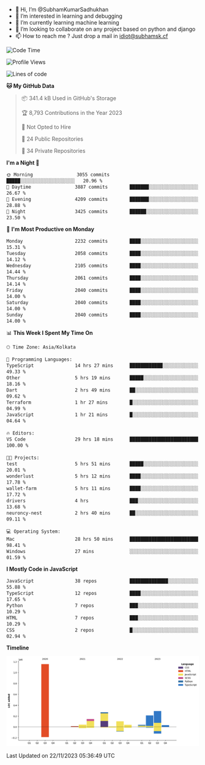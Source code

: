 - 👋 Hi, I’m @SubhamKumarSadhukhan
- 👀 I’m interested in learning and debugging
- 🌱 I’m currently learning machine learning
- 💞️ I’m looking to collaborate on any project based on python and django
- 📫 How to reach me ?
      Just drop a mail in idiot@subhamsk.cf

<!---
SubhamKumarSadhukhan/SubhamKumarSadhukhan is a ✨ special ✨ repository because its `README.md` (this file) appears on your GitHub profile.
You can click the Preview link to take a look at your changes.
--->


<!--START_SECTION:waka-->
![Code Time](http://img.shields.io/badge/Code%20Time-1%2C702%20hrs%2037%20mins-blue)

![Profile Views](http://img.shields.io/badge/Profile%20Views-0-blue)

![Lines of code](https://img.shields.io/badge/From%20Hello%20World%20I%27ve%20Written-2.3%20million%20lines%20of%20code-blue)

**🐱 My GitHub Data** 

> 📦 341.4 kB Used in GitHub's Storage 
 > 
> 🏆 8,793 Contributions in the Year 2023
 > 
> 🚫 Not Opted to Hire
 > 
> 📜 24 Public Repositories 
 > 
> 🔑 34 Private Repositories 
 > 
**I'm a Night 🦉** 

```text
🌞 Morning                3055 commits        █████░░░░░░░░░░░░░░░░░░░░   20.96 % 
🌆 Daytime                3887 commits        ███████░░░░░░░░░░░░░░░░░░   26.67 % 
🌃 Evening                4209 commits        ███████░░░░░░░░░░░░░░░░░░   28.88 % 
🌙 Night                  3425 commits        ██████░░░░░░░░░░░░░░░░░░░   23.50 % 
```
📅 **I'm Most Productive on Monday** 

```text
Monday                   2232 commits        ████░░░░░░░░░░░░░░░░░░░░░   15.31 % 
Tuesday                  2058 commits        ████░░░░░░░░░░░░░░░░░░░░░   14.12 % 
Wednesday                2105 commits        ████░░░░░░░░░░░░░░░░░░░░░   14.44 % 
Thursday                 2061 commits        ████░░░░░░░░░░░░░░░░░░░░░   14.14 % 
Friday                   2040 commits        ████░░░░░░░░░░░░░░░░░░░░░   14.00 % 
Saturday                 2040 commits        ████░░░░░░░░░░░░░░░░░░░░░   14.00 % 
Sunday                   2040 commits        ████░░░░░░░░░░░░░░░░░░░░░   14.00 % 
```


📊 **This Week I Spent My Time On** 

```text
🕑︎ Time Zone: Asia/Kolkata

💬 Programming Languages: 
TypeScript               14 hrs 27 mins      ████████████░░░░░░░░░░░░░   49.33 % 
Other                    5 hrs 19 mins       █████░░░░░░░░░░░░░░░░░░░░   18.16 % 
Dart                     2 hrs 49 mins       ██░░░░░░░░░░░░░░░░░░░░░░░   09.62 % 
Terraform                1 hr 27 mins        █░░░░░░░░░░░░░░░░░░░░░░░░   04.99 % 
JavaScript               1 hr 21 mins        █░░░░░░░░░░░░░░░░░░░░░░░░   04.64 % 

🔥 Editors: 
VS Code                  29 hrs 18 mins      █████████████████████████   100.00 % 

🐱‍💻 Projects: 
test                     5 hrs 51 mins       █████░░░░░░░░░░░░░░░░░░░░   20.01 % 
wonderlust               5 hrs 12 mins       ████░░░░░░░░░░░░░░░░░░░░░   17.78 % 
wallet-farm              5 hrs 11 mins       ████░░░░░░░░░░░░░░░░░░░░░   17.72 % 
drivers                  4 hrs               ███░░░░░░░░░░░░░░░░░░░░░░   13.68 % 
neuroncy-nest            2 hrs 40 mins       ██░░░░░░░░░░░░░░░░░░░░░░░   09.11 % 

💻 Operating System: 
Mac                      28 hrs 50 mins      █████████████████████████   98.41 % 
Windows                  27 mins             ░░░░░░░░░░░░░░░░░░░░░░░░░   01.59 % 
```

**I Mostly Code in JavaScript** 

```text
JavaScript               38 repos            ██████████████░░░░░░░░░░░   55.88 % 
TypeScript               12 repos            ████░░░░░░░░░░░░░░░░░░░░░   17.65 % 
Python                   7 repos             ███░░░░░░░░░░░░░░░░░░░░░░   10.29 % 
HTML                     7 repos             ███░░░░░░░░░░░░░░░░░░░░░░   10.29 % 
CSS                      2 repos             █░░░░░░░░░░░░░░░░░░░░░░░░   02.94 % 
```



**Timeline**

![Lines of Code chart](https://raw.githubusercontent.com/SubhamKumarSadhukhan/SubhamKumarSadhukhan/main/assets/bar_graph.png)


 Last Updated on 22/11/2023 05:36:49 UTC
<!--END_SECTION:waka-->
